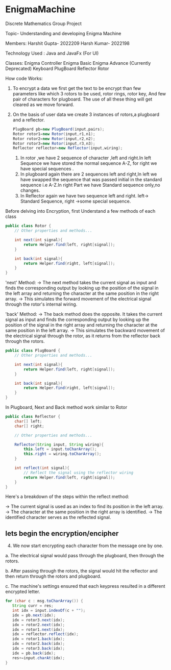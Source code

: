 # EnigmaMachine
Discrete Mathematics
Group Project

Topic- Understanding and developing Enigma Machine

Members:
Harshit Gupta- 2022209
Harsh Kumar- 2022198

Technology Used : Java and JavaFx (For UI)

Classes:
Enigma Controller
Enigma Basic
Enigma Advance (Currently Deprecated)
Keyboard
PlugBoard
Reflector
Rotor

How code Works:


1. To encrypt a data we first get the text to be encrypt than few parameters like which 3 rotors to be used, rotor rings, rotor key, And few pair of characters for plugboard. The use of all these thing will get cleared as we move forward.
   
2. On the basis of user data we create 3 instances of rotors,a plugboard and a reflector.
   ```Java
   PlugBoard pb=new PlugBoard(input,pairs);
   Rotor rotor1=new Rotor(input,r1,n1);
   Rotor rotor2=new Rotor(input,r2,n2);
   Rotor rotor3=new Rotor(input,r3,n3);
   Reflector reflector=new Reflector(input,wiring);
   ```
   1. In rotor ,we have 2 sequence of character ,left and right.In left Sequence we have stored the normal sequence A-Z, 
     for right we have special sequences .
   2. In plugboard again there are 2 sequences left and right,In left we have swapped the sequence that was passed initial
    in the standard sequence i.e A-Z.In right Part we have Standard sequence only,no changes.
   3. In Reflector again we have two sequence left and right. left-> Standard Sequence, right ->some special sequence.

Before delving into Encryption, first Understand a few methods of each class


```Java
public class Rotor {
    // Other properties and methods...

    int next(int signal){
        return Helper.find(left, right[signal]);
    }

    int back(int signal){
        return Helper.find(right, left[signal]);
    }
}

```
'next' Method:
-> The next method takes the current signal as input and finds the corresponding output by looking up the position of the signal in the left array and returning the character at the same position in the right array.
-> This simulates the forward movement of the electrical signal through the rotor's internal wiring.

'back' Method:
-> The back method does the opposite. It takes the current signal as input and finds the corresponding output by looking up the position of the signal in the right array and returning the character at the same position in the left array.
-> This simulates the backward movement of the electrical signal through the rotor, as it returns from the reflector back through the rotors.
```Java
public class PlugBoard {
    // Other properties and methods...

    int next(int signal){
        return Helper.find(left, right[signal]);
    }

    int back(int signal){
        return Helper.find(right, left[signal]);
    }
}

```
In Plugboard, Next and Back method work similar to Rotor


```Java
public class Reflector {
    char[] left;
    char[] right;

    // Other properties and methods...

    Reflector(String input, String wiring){
        this.left = input.toCharArray();
        this.right = wiring.toCharArray();
    }

    int reflect(int signal){
        // Reflect the signal using the reflector wiring
        return Helper.find(left, right[signal]);
    }
}
```
Here's a breakdown of the steps within the reflect method:

-> The current signal is used as an index to find its position in the left array.
-> The character at the same position in the right array is identified.
-> The identified character serves as the reflected signal.

## lets begin the encryption/encipher

4. We now start encrypting each character from the message one by one.

a. The electrical signal would pass through the plugboard, then through the rotors.

b. After passing through the rotors, the signal would hit the reflector and then return through the rotors and plugboard.

c. The machine's settings ensured that each keypress resulted in a different encrypted letter.

```Java
for (char c : msg.toCharArray()) {
   String curr = res;
   int idx = input.indexOf(c + "");
   idx = pb.next(idx);
   idx = rotor3.next(idx);
   idx = rotor2.next(idx);
   idx = rotor1.next(idx);
   idx = reflector.reflect(idx);
   idx = rotor1.back(idx);
   idx = rotor2.back(idx);
   idx = rotor3.back(idx);
   idx = pb.back(idx);
   res+=input.charAt(idx);
}
```
 






